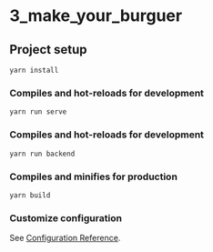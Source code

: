 # 3_make_your_burguer

## Project setup
```
yarn install
```

### Compiles and hot-reloads for development
```
yarn run serve
```

### Compiles and hot-reloads for development
```
yarn run backend
```

### Compiles and minifies for production
```
yarn build
```

### Customize configuration
See [Configuration Reference](https://cli.vuejs.org/config/).
